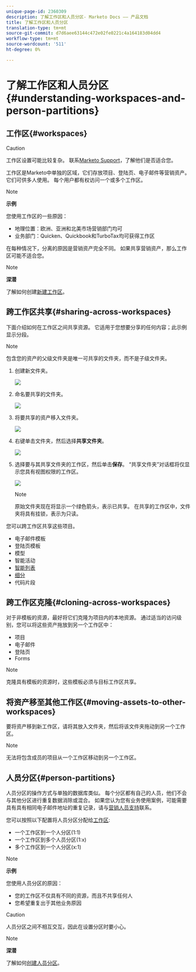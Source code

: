 ```yaml
---
unique-page-id: 2360309
description: 了解工作区和人员分区- Marketo Docs —— 产品文档
title: 了解工作区和人员分区
translation-type: tm+mt
source-git-commit: d7d6aee63144c472e02fe0221c4a164183d04dd4
workflow-type: tm+mt
source-wordcount: '511'
ht-degree: 0%

---
```



# 了解工作区和人员分区{#understanding-workspaces-and-person-partitions}

## 工作区{#workspaces}

>[!CAUTION]
>
>工作区设置可能比较复杂。  联系[Marketo Support](http://support.marketo.com/)，了解他们是否适合您。

工作区是Marketo中单独的区域，它们存放项目、登陆页、电子邮件等营销资产。 它们可供多人使用。 每个用户都有权访问一个或多个工作区。

>[!NOTE]
>
>**示例**
>
>您使用工作区的一些原因：
>
>* 地理位置：欧洲、亚洲和北美市场营销部门均可
>* 业务部门：Quicken、Quickbook和TurboTax均可获得工作区

>
>
在每种情况下，分离的原因是营销资产完全不同。 如果共享营销资产，那么工作区可能不适合您。

>[!NOTE]
>
>**深潜**
>
>了解如何创建[新建工作区](create-a-new-workspace.md)。

## 跨工作区共享{#sharing-across-workspaces}

下面介绍如何在工作区之间共享资源。 它适用于您想要分享的任何内容；此示例显示分段。

>[!NOTE]
>
>包含您的资产的父级文件夹是唯一可共享的文件夹，而不是子级文件夹。

1. 创建新文件夹。

   ![](assets/one.png)

1. 命名要共享的文件夹。

   ![](assets/two.png)

1. 将要共享的资产移入文件夹。

   ![](assets/three.png)

1. 右键单击文件夹，然后选择&#x200B;**共享文件夹**。

   ![](assets/four.png)

1. 选择要与其共享文件夹的工作区，然后单击&#x200B;**保存**。 “共享文件夹”对话框将仅显示您具有视图权限的工作区。

   ![](assets/image2015-5-27-11-3a6-3a40.png)

   >[!NOTE]
   >
   >原始文件夹现在将显示一个绿色箭头，表示已共享。 在共享的工作区中，文件夹将具有挂锁，表示为只读。

您可以跨工作区共享这些项目。

* 电子邮件模板
* 登陆页模板
* 模型
* 智能活动
* [智能列表](../../../product-docs/core-marketo-concepts/smart-lists-and-static-lists/using-smart-lists/reference-a-list-or-smart-list-across-workspaces.md)
* [细分](share-segmentations-across-workspaces-and-partitions.md)
* 代码片段

## 跨工作区克隆{#cloning-across-workspaces}

对于非模板的资源，最好将它们克隆为项目内的本地资源。  通过适当的访问级别，您可以将这些资产拖放到另一个工作区中：

* 项目
* 电子邮件
* 登陆页
* Forms

>[!NOTE]
>
>克隆具有模板的资源时，这些模板必须与目标工作区共享。

## 将资产移至其他工作区{#moving-assets-to-other-workspaces}

要将资产移到新工作区，请将其放入文件夹，然后将该文件夹拖动到另一个工作区。

>[!NOTE]
>
>无法将包含成员的项目从一个工作区移动到另一个工作区。

## 人员分区{#person-partitions}

人员分区的操作方式与单独的数据库类似。 每个分区都有自己的人员，他们不会与其他分区进行重复数据消除或混合。 如果您认为您有业务使用案例，可能需要具有具有相同电子邮件地址的重复记录，请与[营销人员支持](http://support.marketo.com)联系。

您可以按照以下配置将人员分区分配给[工作区](create-a-new-workspace.md):

* 一个工作区到一个人分区(1:1)
* 一个工作区到多个人员分区(1:x)
* 多个工作区到一个人分区(x:1)

>[!NOTE]
>
>**示例**
>
>您使用人员分区的原因：
>
>* 您的工作区不仅具有不同的资源，而且不共享任何人
>* 您希望重复出于其他业务原因

>



>[!CAUTION]
>
>人员分区之间不相互交互，因此在设置分区时要小心。

>[!NOTE]
>
>**深潜**
>
> 了解如何[创建人员分区](create-a-person-partition.md)。


